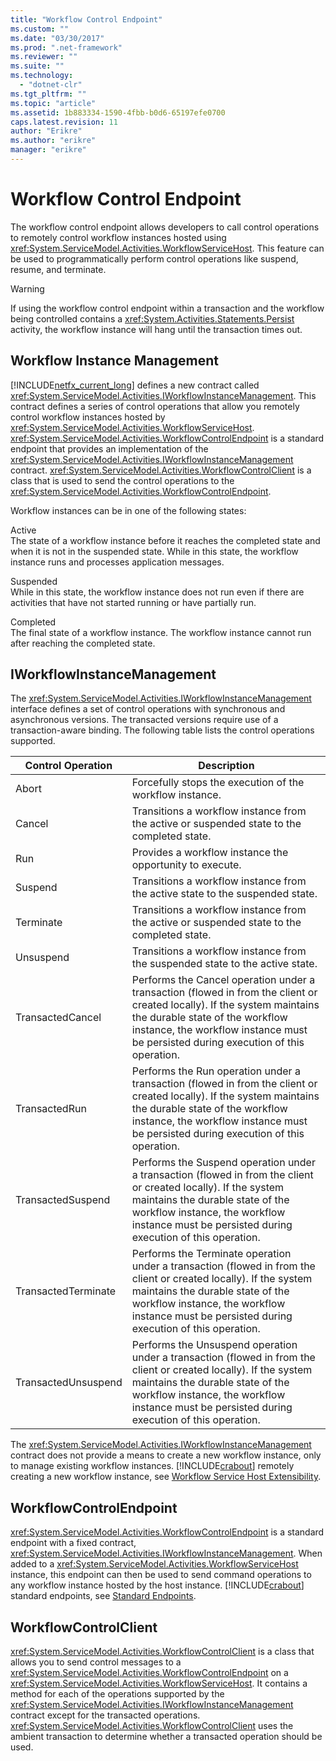 ```yaml
---
title: "Workflow Control Endpoint"
ms.custom: ""
ms.date: "03/30/2017"
ms.prod: ".net-framework"
ms.reviewer: ""
ms.suite: ""
ms.technology: 
  - "dotnet-clr"
ms.tgt_pltfrm: ""
ms.topic: "article"
ms.assetid: 1b883334-1590-4fbb-b0d6-65197efe0700
caps.latest.revision: 11
author: "Erikre"
ms.author: "erikre"
manager: "erikre"
---
```

# Workflow Control Endpoint
The workflow control endpoint allows developers to call control operations to remotely control workflow instances hosted using <xref:System.ServiceModel.Activities.WorkflowServiceHost>. This feature can be used to programmatically perform control operations like suspend, resume, and terminate.  
  
> [!WARNING]
>  If using the workflow control endpoint within a transaction and the workflow being controlled contains a <xref:System.Activities.Statements.Persist> activity, the workflow instance will hang until the transaction times out.  
  
## Workflow Instance Management  
 [!INCLUDE[netfx_current_long](../../../../includes/netfx-current-long-md.md)] defines a new contract called <xref:System.ServiceModel.Activities.IWorkflowInstanceManagement>. This contract defines a series of control operations that allow you remotely control workflow instances hosted by <xref:System.ServiceModel.Activities.WorkflowServiceHost>. <xref:System.ServiceModel.Activities.WorkflowControlEndpoint> is a standard endpoint that provides an implementation of the <xref:System.ServiceModel.Activities.IWorkflowInstanceManagement> contract. <xref:System.ServiceModel.Activities.WorkflowControlClient> is a class that is used to send the control operations to the <xref:System.ServiceModel.Activities.WorkflowControlEndpoint>.  
  
 Workflow instances can be in one of the following states:  
  
 Active  
 The state of a workflow instance before it reaches the completed state and when it is not in the suspended state. While in this state, the workflow instance runs and processes application messages.  
  
 Suspended  
 While in this state, the workflow instance does not run even if there are activities that have not started running or have partially run.  
  
 Completed  
 The final state of a workflow instance. The workflow instance cannot run after reaching the completed state.  
  
## IWorkflowInstanceManagement  
 The <xref:System.ServiceModel.Activities.IWorkflowInstanceManagement> interface defines a set of control operations with synchronous and asynchronous versions. The transacted versions require use of a transaction-aware binding. The following table lists the control operations supported.  
  
|Control Operation|Description|  
|-----------------------|-----------------|  
|Abort|Forcefully stops the execution of the workflow instance.|  
|Cancel|Transitions a workflow instance from the active or suspended state to the completed state.|  
|Run|Provides a workflow instance the opportunity to execute.|  
|Suspend|Transitions a workflow instance from the active state to the suspended state.|  
|Terminate|Transitions a workflow instance from the active or suspended state to the completed state.|  
|Unsuspend|Transitions a workflow instance from the suspended state to the active state.|  
|TransactedCancel|Performs the Cancel operation under a transaction (flowed in from the client or created locally). If the system maintains the durable state of the workflow instance, the workflow instance must be persisted during execution of this operation.|  
|TransactedRun|Performs the Run operation under a transaction (flowed in from the client or created locally). If the system maintains the durable state of the workflow instance, the workflow instance must be persisted during execution of this operation.|  
|TransactedSuspend|Performs the Suspend operation under a transaction (flowed in from the client or created locally). If the system maintains the durable state of the workflow instance, the workflow instance must be persisted during execution of this operation.|  
|TransactedTerminate|Performs the Terminate operation under a transaction (flowed in from the client or created locally). If the system maintains the durable state of the workflow instance, the workflow instance must be persisted during execution of this operation.|  
|TransactedUnsuspend|Performs the Unsuspend operation under a transaction (flowed in from the client or created locally). If the system maintains the durable state of the workflow instance, the workflow instance must be persisted during execution of this operation.|  
  
 The <xref:System.ServiceModel.Activities.IWorkflowInstanceManagement> contract does not provide a means to create a new workflow instance, only to manage existing workflow instances. [!INCLUDE[crabout](../../../../includes/crabout-md.md)] remotely creating a new workflow instance, see [Workflow Service Host Extensibility](../../../../docs/framework/wcf/feature-details/workflow-service-host-extensibility.md).  
  
## WorkflowControlEndpoint  
 <xref:System.ServiceModel.Activities.WorkflowControlEndpoint> is a standard endpoint with a fixed contract, <xref:System.ServiceModel.Activities.IWorkflowInstanceManagement>. When added to a <xref:System.ServiceModel.Activities.WorkflowServiceHost> instance, this endpoint can then be used to send command operations to any workflow instance hosted by the host instance. [!INCLUDE[crabout](../../../../includes/crabout-md.md)] standard endpoints, see [Standard Endpoints](../../../../docs/framework/wcf/feature-details/standard-endpoints.md).  
  
## WorkflowControlClient  
 <xref:System.ServiceModel.Activities.WorkflowControlClient> is a class that allows you to send control messages to a <xref:System.ServiceModel.Activities.WorkflowControlEndpoint> on a <xref:System.ServiceModel.Activities.WorkflowServiceHost>. It contains a method for each of the operations supported by the <xref:System.ServiceModel.Activities.IWorkflowInstanceManagement> contract except for the transacted operations. <xref:System.ServiceModel.Activities.WorkflowControlClient> uses the ambient transaction to determine whether a transacted operation should be used.
